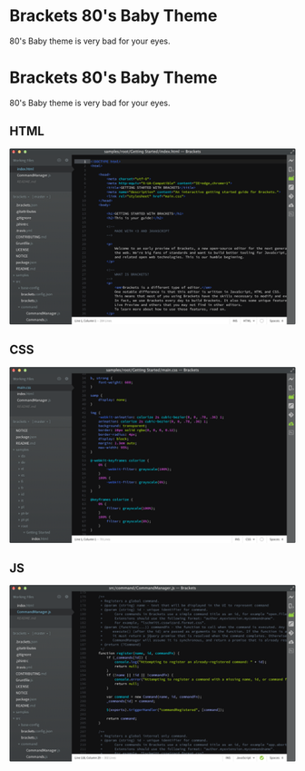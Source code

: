 Brackets 80's Baby Theme
========================

80's Baby theme is very bad for your eyes.

Brackets 80's Baby Theme
========================

80's Baby theme is very bad for your eyes.

## HTML
![Tomorrow Night Theme in an HTML file](https://github.com/Brackets-Themes/80sBaby/blob/master/html.png)

## CSS
![Tomorrow Night Theme in an HTML file](https://github.com/Brackets-Themes/80sBaby/blob/master/css.png)

## JS
![Tomorrow Night Theme in an HTML file](https://github.com/Brackets-Themes/80sBaby/blob/master/js.png)

